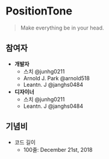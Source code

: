 # PositionTone
> Make everything be in your head.

## 참여자
* **개발자**
    * 스치 @junhg0211
    * Arnold J. Park @arnold518
    * Leantn. J @janghs0484
* **디자이너**
    * 스치 @junhg0211
    * Leantn. J @janghs0484

## 기념비
* 코드 길이
    * 100줄: December 21st, 2018